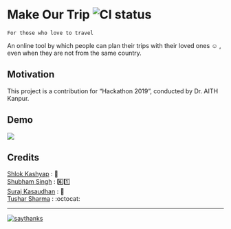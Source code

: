 # Make Our Trip  ![CI status](https://img.shields.io/badge/build-passing-brightgreen.svg)  
`For those who love to travel`  
  
 An online tool by which people can plan their trips with their loved ones :relaxed: , even when they are not from the same country.

## Motivation
This project is a contribution for “Hackathon 2019”, conducted by Dr. AITH Kanpur.

## Demo
![](images/visit2.gif)

## Credits
[Shlok Kashyap](https://github.com/shlokks) : :snake:   
[Shubham Singh](https://github.com/shubhams167) : :six::one:  
[Suraj Kasaudhan](https://github.com/surajks) :  :lion:  
[Tushar Sharma](https://github.com/imtusharsharma) : :octocat:

----


[![saythanks](https://img.shields.io/badge/say-thanks-ff69b4.svg)](https://saythanks.io/to/imtusharsharma)
